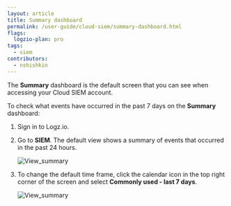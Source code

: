 ```yaml
---
layout: article
title: Summary dashboard
permalink: /user-guide/cloud-siem/summary-dashboard.html
flags:
  logzio-plan: pro
tags:
  - siem
contributors:
  - nshishkin
---
```


The **Summary** dashboard is the default screen that you can see when accessing your Cloud SIEM account. 

To check what events have occurred in the past 7 days on the **Summary** dashboard:

1. Sign in to Logz.io.

2. Go to **SIEM**. The default view shows a summary of events that occurred in the past 24 hours.
   
   ![View_summary](https://dytvr9ot2sszz.cloudfront.net/logz-docs/siem-quick-start/view-summary-1.png)

3. To change the default time frame, click the calendar icon in the top right corner of the screen and select **Commonly used - last 7 days**.

   ![View_summary](https://dytvr9ot2sszz.cloudfront.net/logz-docs/siem-quick-start/view-summary-2.png)
